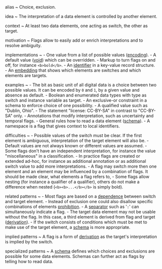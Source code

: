 alias
  ~ Choice, exclusion.

idea
  ~ The interpretation of a data element is controlled by another
    element.

context
  ~ At least two data elements, one acting as switch, the other as
    target.

motivation
  ~ Flags allow to easily add or enrich interpretations and to resolve
    ambiguity.

implementations
  ~ -   One value from a list of possible values ([encoding]()).
    -   A default value ([void]()) which can be overridden.
    -   Markup to turn flags on and off, for instance `<b>bold</b>`.
    -   An [identifier]() in a key-value record structure.
    -   An [embedding]() that shows which elements are switches and
        which elements are targets.

examples
  ~ -   The bit as basic unit of all digital data is a choice between
        two possible values. It can be encoded by `0` and `1`, by a
        given value and absence as default.
    -   Boolean and enumerated data types with type as switch and
        instance variable as target.
    -   An exclusive-or constraint in a schema to enforce choice of one
        possibility.
    -   A qualified value such as "Dublin, Ohio".
	-	The statement "license: CC-BY-SA" in contrast to "CC-BY-SA" only.
    -   Annotations that modify interpretation, such as uncertainty and
        temporal flags.
    -   General rules how to read a data element ([schema]()).
    -   A namespace is a flag that gives context to local identifiers.

difficulties
  ~ -   Possible values of the switch must be clear. If the first
        element is ambiguous, interpretation of the target element will
        also be.
    -   Default values are not always known or different values are
        assumed.
    -   Some flags don't have an independent interpretation, for
        instance the value "miscellaneous" in a classification.
    -   In practice flags are created or extended ad-hoc, for instance
        as additional annotation or as additional switch value to add
        more interpretations.
    -   A flag may switch more then one element and an element may be
        influenced by a combination of flags. It should be made clear,
        what elements a flag refers to,
    -   Some flags allow nesting (for instance a qualifier of a
        qualifier), others do not make a difference when nested
        (`<b><b>...</b></b>` is simply bold).

related patterns
  ~ -   Most flags are based on a [dependence]() between switch and
        target element.
    -   Instead of exclusion one could also disallow specific
        combinations of elements [prohibition]().
    -   A [separator]() such as '`:`' can simultaneously indicate a
        flag.
    -   The target data element may not be usable without the flag. In
        this case, a third element is derived from flag and target
        ([derivation]()).
    -   If the switch consists of conditions which must be met to make
        use of the target element, a [schema]() is more appropriate.

implied patterns
  ~ A flag is a form of [derivation]() as the target's interpretation is
    implied by the switch.

specialized patterns
  ~ A [schema]() defines which choices and exclusions are possible for
    some data elements. Schemas can further act as flags by telling how
    to read data.


